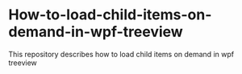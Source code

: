 # How-to-load-child-items-on-demand-in-wpf-treeview
This repository describes how to load child items on demand in wpf treeview
